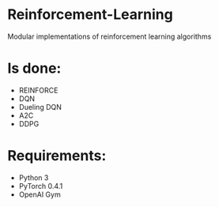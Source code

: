 # Reinforcement-Learning
Modular implementations of reinforcement learning algorithms

# Is done:
- REINFORCE
- DQN
- Dueling DQN
- A2C
- DDPG

# Requirements:
- Python 3
- PyTorch 0.4.1
- OpenAI Gym

